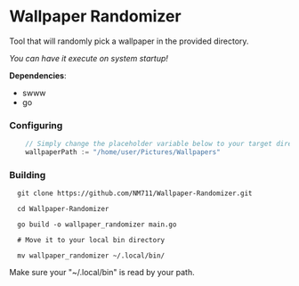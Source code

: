# Wallpaper Randomizer

Tool that will randomly pick a wallpaper in the provided directory.

*You can have it execute on system startup!*

**Dependencies**:
* swww
* go


### Configuring

```go
    // Simply change the placeholder variable below to your target directory.
  	wallpaperPath := "/home/user/Pictures/Wallpapers"
```

### Building

```
  git clone https://github.com/NM711/Wallpaper-Randomizer.git
```

```
  cd Wallpaper-Randomizer
```

```
  go build -o wallpaper_randomizer main.go
```

```
  # Move it to your local bin directory
  
  mv wallpaper_randomizer ~/.local/bin/
```

Make sure your "~/.local/bin" is read by your path.

